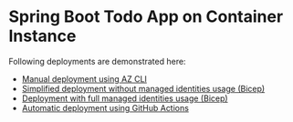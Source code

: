 # Spring Boot Todo App on Container Instance

Following deployments are demonstrated here:
* [Manual deployment using AZ CLI](./container-instance-basic-az-cli.md)
* [Simplified deployment without managed identities usage (Bicep)](./container-instance-classic.md)
* [Deployment with full managed identities usage (Bicep)](./container-instance-mi.md)
* [Automatic deployment using GitHub Actions](./container-instance-github-actions.md)
